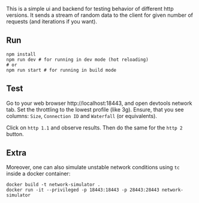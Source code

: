 This is a simple ui and backend for testing behavior of different http versions.
It sends a stream of random data to the client for given number of requests (and iterations if you want).


## Run

```shell
npm install 
npm run dev # for running in dev mode (hot reloading)
# or
npm run start # for running in build mode
```

## Test
Go to your web browser http://localhost:18443, and open devtools network tab.
Set the throttling to the lowest profile (like 3g).
Ensure, that you see columns: `Size`, `Connection ID` and `Waterfall` (or equivalents).

Click on `http 1.1` and observe results. Then do the same for the `http 2` button.


## Extra
Moreover, one can also simulate unstable network conditions using `tc` inside a docker container:
```shell
docker build -t network-simulator .
docker run -it --privileged -p 18443:18443 -p 28443:28443 network-simulator
```